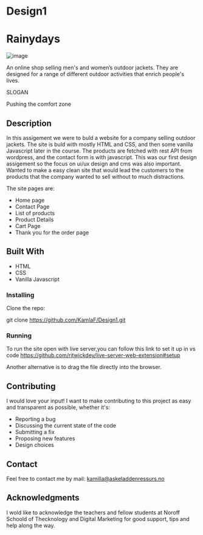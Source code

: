 # Design1
# Rainydays

![image](https://kamillafagerland.com/Screenshot%202023-03-01%20at%2014.11.20.png)

An online shop selling men's and women’s outdoor jackets. They are designed for a range of different outdoor activities that enrich people's lives.

SLOGAN

Pushing the comfort zone

## Description

In this assigement we were to buld a website for a company selling outdoor jackets. The site is buld with mostly HTML and CSS, and then some vanilla Javascript later in the course. The products are fetched with rest API from wordpress, and the contact form is with javascript. This was our first design assigement so the focus on ui/ux design and cms was also important. Wanted to make a easy clean site that would lead the customers to the products that the company wanted to sell without to much distractions.

The site pages are:

- Home page
- Contact Page
- List of products
- Product Details
- Cart Page
- Thank you for the order page

## Built With

- HTML
- CSS
- Vanilla Javascript



### Installing

 Clone the repo:

git clone https://github.com/KamlaF/Design1.git

### Running

To run the site open with live server,you can follow this link to set it up in vs code  https://github.com/ritwickdey/live-server-web-extension#setup

Another alternative is to drag the file directly into the browser.

## Contributing

I would love your input! I want to make contributing to this project as easy and transparent as possible, whether it's:

- Reporting a bug
- Discussing the current state of the code
- Submitting a fix
- Proposing new features
- Design choices


## Contact

Feel free to contact me by mail: kamilla@askeladdenressurs.no

## Acknowledgments

I wold like to acknowledge the teachers and fellow students at Noroff Schoold of Thecknology and Digital Marketing for good support, tips and help along the way.
